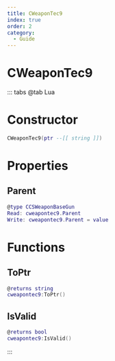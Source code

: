 ```yaml
---
title: CWeaponTec9
index: true
order: 2
category:
  - Guide
---
```


# CWeaponTec9

::: tabs
@tab Lua
# Constructor
```lua
CWeaponTec9(ptr --[[ string ]])
```
# Properties
## Parent 
```lua
@type CCSWeaponBaseGun
Read: cweapontec9.Parent
Write: cweapontec9.Parent = value
```
# Functions
## ToPtr
```lua
@returns string
cweapontec9:ToPtr()
```
## IsValid
```lua
@returns bool
cweapontec9:IsValid()
```

:::